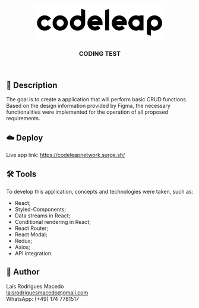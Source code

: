 <p align="center">
  <img width="350px" src="https://github.com/laisrmacedo/code-test-frontend/blob/main/codeleap-network/src/assets/codeleap_logo.png?raw=true" />
</p>
<h3 align="center">CODING TEST</h3>
<br>

## 📝 Description

The goal is to create a application that will perform basic CRUD functions. Based on the design information provided by Figma, the necessary functionalities were implemented for the operation of all proposed requirements.

## ☁️ Deploy

Live app link: https://codeleapnetwork.surge.sh/

## 🛠 Tools

To develop this application, concepts and technologies were taken, such as:

- React;
- Styled-Components;
- Data streams in React;
- Conditional rendering  in React;
- React Router;
- React Modal;
- Redux;
- Axios;
- API integration.

## 🧠 Author

Laís Rodrigues Macedo </br>
laisrodriguesmacedo@gmail.com </br>
WhatsApp: (+49) 174 7781517
